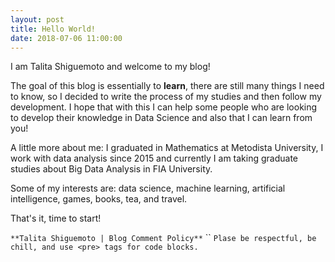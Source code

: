 ```yaml
---
layout: post
title: Hello World!
date: 2018-07-06 11:00:00
---
```


I am Talita Shiguemoto and welcome to my blog!

The goal of this blog is essentially to **learn**, there are still many things I need to know, so I decided to write the process of my studies and then follow my development.
I hope that with this I can help some people who are looking to develop their knowledge in Data Science and also that I can learn from you!

A little more about me: I graduated in Mathematics at Metodista University, I work with data analysis since 2015 and currently I am taking graduate studies about Big Data Analysis in FIA University.

Some of my interests are: data science, machine learning, artificial intelligence, games, books, tea, and travel.

That's it, time to start!


`**Talita Shiguemoto | Blog Comment Policy**`
``
`Plase be respectful, be chill, and use <pre> tags for code blocks.`



    

